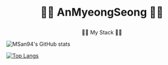 # <p align="center">👏👏 AnMyeongSeong 👏👏</p>





<p align="center"> 👀👀 My Stack 👀👀</p>



![MSan94's GitHub stats](https://github-readme-stats.vercel.app/api?username=MSan94&show_icons=true&theme=radical)

[![Top Langs](https://github-readme-stats.vercel.app/api/top-langs/?username=MSan94&layout=compact)](https://github.com/anuraghazra/github-readme-stats)
